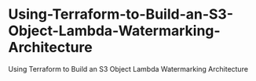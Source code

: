 # Using-Terraform-to-Build-an-S3-Object-Lambda-Watermarking-Architecture
Using Terraform to Build an S3 Object Lambda Watermarking Architecture

